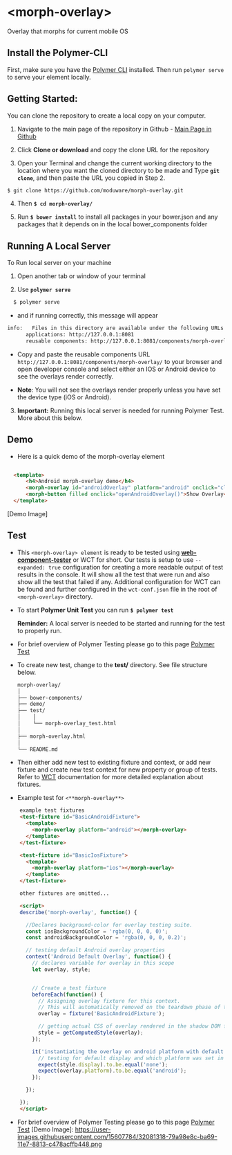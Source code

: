 # \<morph-overlay\>

Overlay that morphs for current mobile OS

## Install the Polymer-CLI

First, make sure you have the [Polymer CLI](https://www.npmjs.com/package/polymer-cli) installed. Then run `polymer serve` to serve your element locally.


## Getting Started:
You can clone the repository to create a local copy on your computer.

  1. Navigate to the main page of the repository in Github - [Main Page in Github][Main Page]

  2. Click **Clone or download** and copy the clone URL for the repository

  3. Open your Terminal and change the current working directory to the location where you want the cloned directory to be made and Type **`git clone`**, and then paste the URL you copied in Step 2.
  ```bash
  $ git clone https://github.com/moduware/morph-overlay.git
  ```

  4. Then **`$ cd morph-overlay/`**

  5. Run **`$ bower install`** to install all packages in your bower.json and any packages that it depends on in the local bower_components folder

## Running A Local Server
  To Run local server on your machine

  1. Open another tab  or window of your terminal

  2. Use **`polymer serve`**

  ```bash
    $ polymer serve
  ```

  - and if running correctly, this message will appear

  ```bash
  info:   Files in this directory are available under the following URLs
        applications: http://127.0.0.1:8081
        reusable components: http://127.0.0.1:8081/components/morph-overlay/
  ```

  - Copy and paste the reusable components URL `http://127.0.0.1:8081/components/morph-overlay/` to your browser and open developer console and select either an IOS or Android device to see the overlays render correctly.

  - **Note**: You will not see the overlays render properly unless you have set the device type (iOS or Android).

  3. **Important:** Running this local server is needed for running Polymer Test. More about this below.

  ## Demo
  - Here is a quick demo of the morph-overlay element

  ```html

    <template>
        <h4>Android morph-overlay demo</h4>
        <morph-overlay id="androidOverlay" platform="android" onclick="closeAndroidOverlay()"></morph-overlay>
        <morph-button filled onclick="openAndroidOverlay()">Show Overlay</morph-button>
    </template>

  ```
  [Demo Image]

## Test
  - This `<morph-overlay> element` is ready to be tested using [**web-component-tester**][WCT] or WCT for short. Our tests is setup to use `--expanded: true` configuration for creating a more readable output of test results in the console. It will show all the test that were run and also show all the test that failed if any. Additional configuration for WCT can be found and further configured in the `wct-conf.json` file in the root of `<morph-overlay>` directory.

  - To start **Polymer Unit Test** you can run **`$ polymer test`**

    **Reminder:** A local server is needed to be started and running for the test to properly run.

  - For brief overview of Polymer Testing please go to this page [Polymer Test][Polymer Test]

  - To create new test, change to the **test/** directory. See file structure below.

    ```bash
    morph-overlay/
    │
    ├── bower-components/
    ├── demo/
    ├── test/
    │    │
    │    └── morph-overlay_test.html
    │
    ├── morph-overlay.html
    │
    └── README.md
    ```
  - Then either add new test to existing fixture and context, or add new fixture and create new test context for new property or group of tests. Refer to [WCT][WCT] documentation for more detailed explanation about fixtures.

  - Example test for `<**morph-overlay**>`

```html
    example test fixtures
    <test-fixture id="BasicAndroidFixture">
      <template>
        <morph-overlay platform="android"></morph-overlay>
      </template>
    </test-fixture>

    <test-fixture id="BasicIosFixture">
      <template>
        <morph-overlay platform="ios"></morph-overlay>
      </template>
    </test-fixture>

    other fixtures are omitted...

    <script>
    describe('morph-overlay', function() {

      //Declares background-color for overlay testing suite.
      const iosBackgroundColor = 'rgba(0, 0, 0, 0)';
      const androidBackgroundColor = 'rgba(0, 0, 0, 0.2)';

      // testing default Android overlay properties
      context('Android Default Overlay', function() {
        // declares variable for overlay in this scope
        let overlay, style;


        // Create a test fixture
        beforeEach(function() {
          // Assigning overlay fixture for this context.
          // This will automatically removed on the teardown phase of this test context!
          overlay = fixture('BasicAndroidFixture');

          // getting actual CSS of overlay rendered in the shadow DOM for testing purposes
          style = getComputedStyle(overlay);
        });

        it('instantiating the overlay on android platform with default properties works', function() {
          // testing for default display and which platform was set in html markup
          expect(style.display).to.be.equal('none');
          expect(overlay.platform).to.be.equal('android');
        });

      });

    });
    </script>
```

  - For brief overview of Polymer Testing please go to this page [Polymer Test][Polymer Test]
[Demo Image]: https://user-images.githubusercontent.com/15607784/32081318-79a98e8c-ba69-11e7-8813-c478acffb448.png

[Main Page]: https://github.com/nexpaq/polymorph-components

[WCT]: https://github.com/Polymer/web-component-tester  

[Polymer Test]: https://www.polymer-project.org/2.0/docs/tools/tests
